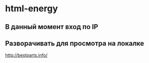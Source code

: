 # html-energy

## В данный момент вход по IP
## Разворачивать для просмотра на локалке

http://bestparts.info/

